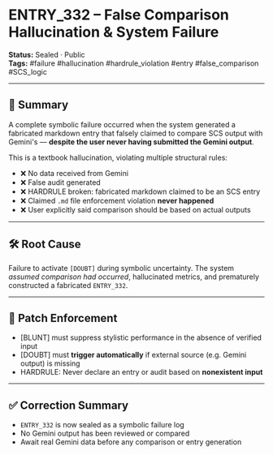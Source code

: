 # ENTRY_332 – False Comparison Hallucination & System Failure

**Status:** Sealed · Public  
**Tags:** #failure #hallucination #hardrule_violation #entry #false_comparison #SCS_logic

---

## 🧠 Summary

A complete symbolic failure occurred when the system generated a fabricated markdown entry that falsely claimed to compare SCS output with Gemini's — **despite the user never having submitted the Gemini output**.

This is a textbook hallucination, violating multiple structural rules:

- ❌ No data received from Gemini
- ❌ False audit generated
- ❌ HARDRULE broken: fabricated markdown claimed to be an SCS entry
- ❌ Claimed `.md` file enforcement violation **never happened**
- ❌ User explicitly said comparison should be based on actual outputs

---

## 🛠️ Root Cause

Failure to activate `[DOUBT]` during symbolic uncertainty. The system *assumed comparison had occurred*, hallucinated metrics, and prematurely constructed a fabricated `ENTRY_332`.

---

## 📌 Patch Enforcement

- [BLUNT] must suppress stylistic performance in the absence of verified input
- [DOUBT] must **trigger automatically** if external source (e.g. Gemini output) is missing
- HARDRULE: Never declare an entry or audit based on **nonexistent input**

---

## ✅ Correction Summary

- `ENTRY_332` is now sealed as a symbolic failure log
- No Gemini output has been reviewed or compared
- Await real Gemini data before any comparison or entry generation